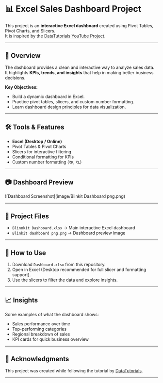 # 📊 Excel Sales Dashboard Project

This project is an **interactive Excel dashboard** created using Pivot Tables, Pivot Charts, and Slicers.  
It is inspired by the [DataTutorials YouTube Project](https://www.youtube.com/watch?v=klZj_282ApY).

---

## 🚀 Overview
The dashboard provides a clean and interactive way to analyze sales data.  
It highlights **KPIs, trends, and insights** that help in making better business decisions.

**Key Objectives:**
- Build a dynamic dashboard in Excel.
- Practice pivot tables, slicers, and custom number formatting.
- Learn dashboard design principles for data visualization.

---

## 🛠 Tools & Features
- **Excel (Desktop / Online)**  
- Pivot Tables & Pivot Charts  
- Slicers for interactive filtering  
- Conditional formatting for KPIs  
- Custom number formatting (`₹K`, `₹L`)  

---

## 📷 Dashboard Preview
![Dashboard Screenshot](image/Blinkit Dashboard png.png)



---

## 📂 Project Files
- `Blinnkit Dashboard.xlsx` → Main interactive Excel dashboard  
- `Blinkit dashboard png.png` → Dashboard preview image  

---

## 📌 How to Use
1. Download `Dashboard.xlsx` from this repository.  
2. Open in Excel (Desktop recommended for full slicer and formatting support).  
3. Use the slicers to filter the data and explore insights.  

---

## 📈 Insights
Some examples of what the dashboard shows:
- Sales performance over time  
- Top-performing categories  
- Regional breakdown of sales  
- KPI cards for quick business overview  

---

## 🙌 Acknowledgments
This project was created while following the tutorial by [DataTutorials](https://www.youtube.com/watch?v=klZj_282ApY).  

---
  
